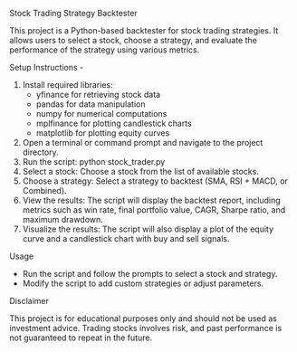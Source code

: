 Stock Trading Strategy Backtester

This project is a Python-based backtester for stock trading strategies. It allows users to select a stock, choose a strategy, and evaluate 
the performance of the strategy using various metrics.

Setup Instructions -

1. Install required libraries:
    - yfinance for retrieving stock data
    - pandas for data manipulation
    - numpy for numerical computations
    - mplfinance for plotting candlestick charts
    - matplotlib for plotting equity curves
2. Open a terminal or command prompt and navigate to the project directory.
3. Run the script: python stock_trader.py
4. Select a stock: Choose a stock from the list of available stocks.
5. Choose a strategy: Select a strategy to backtest (SMA, RSI + MACD, or Combined).
6. View the results: The script will display the backtest report, including metrics such as win rate, final portfolio value, CAGR, Sharpe ratio, and maximum drawdown.
7. Visualize the results: The script will also display a plot of the equity curve and a candlestick chart with buy and sell signals.

Usage

- Run the script and follow the prompts to select a stock and strategy.
- Modify the script to add custom strategies or adjust parameters.

Disclaimer

This project is for educational purposes only and should not be used as investment advice. Trading stocks involves risk, and past performance is not guaranteed to repeat in the future.
